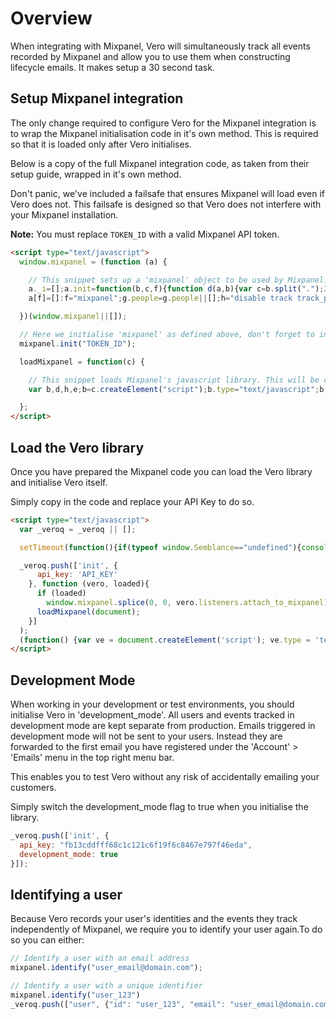 # Overview

When integrating with Mixpanel, Vero will simultaneously track all events recorded by Mixpanel and allow you to use them when constructing lifecycle emails. It makes setup a 30 second task.

## Setup Mixpanel integration

The only change required to configure Vero for the Mixpanel integration is to wrap the Mixpanel initialisation code in it's own method. This is required so that it is loaded only after Vero initialises.

Below is a copy of the full Mixpanel integration code, as taken from their setup guide, wrapped in it's own method.

Don't panic, we've included a failsafe that ensures Mixpanel will load even if Vero does not. This failsafe is designed so that Vero does not interfere with your Mixpanel installation.

**Note:** You must replace `TOKEN_ID` with a valid Mixpanel API token.

```html
<script type="text/javascript">
  window.mixpanel = (function (a) {

    // This snippet sets up a 'mixpanel' object to be used by Mixpanel.
    a._i=[];a.init=function(b,c,f){function d(a,b){var c=b.split(".");2==c.length&&(a=a[c[0]],b=c[1]);a[b]=function(){a.push([b].concat(Array.prototype.slice.call(arguments,0)))}}var g=a;"undefined"!==typeof f?g=
    a[f]=[]:f="mixpanel";g.people=g.people||[];h="disable track track_pageview track_links track_forms register register_once unregister identify name_tag set_config people.set people.increment".split(" ");for(e=0;e<h.length;e++)d(g,h[e]);a._i.push([b,c,f])};a.__SV=1.1;return a;

  })(window.mixpanel||[]);

  // Here we initialise 'mixpanel' as defined above, don't forget to include *your* Mixpanel API token.
  mixpanel.init("TOKEN_ID");

  loadMixpanel = function(c) {

    // This snippet loads Mixpanel's javascript library. This will be called either: a) after Vero successfully loads or, b) three (3) seconds after the page loads (a failsafe if Vero failed to load).
    var b,d,h,e;b=c.createElement("script");b.type="text/javascript";b.async=!0;b.src=("https:"===c.location.protocol?"https:":"http:")+'//cdn.mxpnl.com/libs/mixpanel-2.1.min.js';d=c.getElementsByTagName("script")[0];d.parentNode.insertBefore(b,d);

  };
</script>
```

## Load the Vero library

Once you have prepared the Mixpanel code you can load the Vero library and initialise Vero itself.

Simply copy in the code and replace your API Key to do so.

```html
<script type="text/javascript">
  var _veroq = _veroq || [];

  setTimeout(function(){if(typeof window.Semblance=="undefined"){console.log("Vero did not load in time.");for(var i=0;i<_veroq.length;i++){a=_veroq[i];if(a.length==3&&typeof a[2]=="function")a[2](null,false);}}},3000);

  _veroq.push(['init', {
      api_key: 'API_KEY'
    }, function (vero, loaded){ 
      if (loaded)
        window.mixpanel.splice(0, 0, vero.listeners.attach_to_mixpanel)
      loadMixpanel(document);
    }]
  );
  (function() {var ve = document.createElement('script'); ve.type = 'text/javascript'; ve.async = true; ve.src = '//www.getvero.com/assets/m.js'; var s = document.getElementsByTagName('script')[0]; s.parentNode.insertBefore(ve, s);})();
</script>
```

## Development Mode

When working in your development or test environments, you should initialise Vero in 'development_mode'. All users and events tracked in development mode are kept separate from production. Emails triggered in development mode will not be sent to your users. Instead they are forwarded to the first email you have registered under the 'Account' > 'Emails' menu in the top right menu bar.

This enables you to test Vero without any risk of accidentally emailing your customers.

Simply switch the development_mode flag to true when you initialise the library.

```js
_veroq.push(['init', {
  api_key: "fb13cddfff68c1c121c6f19f6c8467e797f46eda",
  development_mode: true
}]);
```

## Identifying a user

Because Vero records your user's identities and the events they track independently of Mixpanel, we require you to identify your user again.To do so you can either:

```js
// Identify a user with an email address
mixpanel.identify("user_email@domain.com");
```

```js
// Identify a user with a unique identifier
mixpanel.identify("user_123")
_veroq.push(["user", {"id": "user_123", "email": "user_email@domain.com"}]);
```